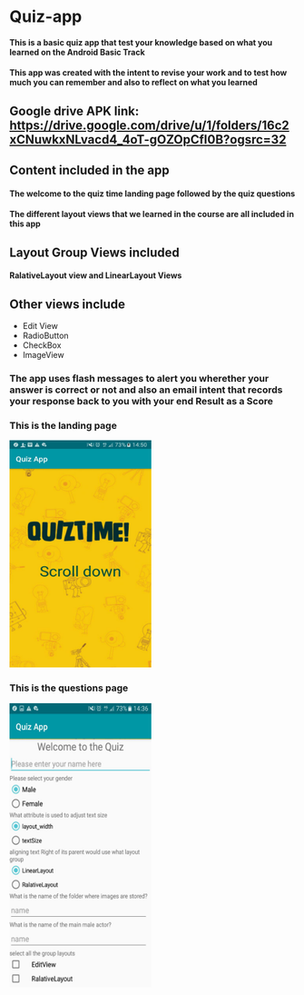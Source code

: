 # Quiz-app

#### This is a basic quiz app that test your knowledge based on what you learned on the Android Basic Track
#### This app was created with the intent to revise your work and to test how much you can remember and also to reflect on what you learned

## Google drive APK link: https://drive.google.com/drive/u/1/folders/16c2xCNuwkxNLvacd4_4oT-gOZOpCfI0B?ogsrc=32
## Content included in the app 
#### The welcome to the quiz time landing page followed by the quiz questions
#### The different layout views that we learned in the course are all included in this app
## Layout Group Views included
#### RalativeLayout view and LinearLayout Views
## Other views include 
 * Edit View 
 * RadioButton
 * CheckBox 
 * ImageView

### The app uses flash messages to alert you wherether your answer is correct or not and also an email intent that records your response back to you with your end Result as a Score

### This is the landing page
<img src="/landing.jpeg" height="400px" width="250px">

### This is the questions page
<img src="/question.jpeg" height="500px" width="250px">
